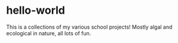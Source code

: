# hello-world
This is a collections of my various school projects! Mostly algal and ecological in nature, all lots of fun. 
